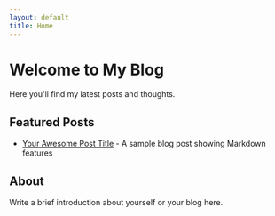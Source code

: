 ```yaml
---
layout: default
title: Home
---
```


# Welcome to My Blog

Here you'll find my latest posts and thoughts.

## Featured Posts

- [Your Awesome Post Title](/2025/10/18/test.html) - A sample blog post showing Markdown features

## About

Write a brief introduction about yourself or your blog here.
